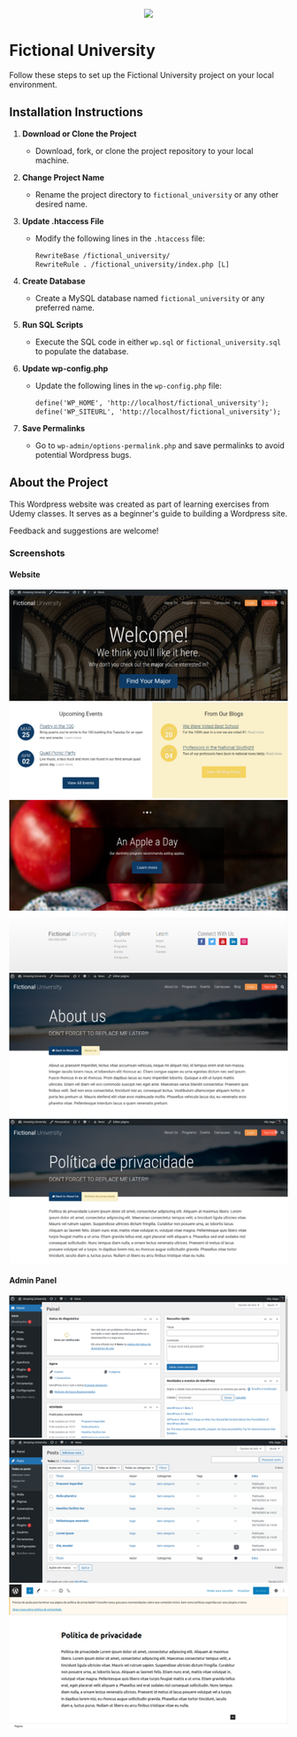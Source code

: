 <p align="center">
  <a href="https://skillicons.dev">
    <img src="https://skillicons.dev/icons?i=wordpress" />
  </a>
</p>

# Fictional University

Follow these steps to set up the Fictional University project on your local environment.

## Installation Instructions

1. **Download or Clone the Project**

   - Download, fork, or clone the project repository to your local machine.

2. **Change Project Name**

   - Rename the project directory to `fictional_university` or any other desired name.

3. **Update .htaccess File**

   - Modify the following lines in the `.htaccess` file:
     ```
     RewriteBase /fictional_university/
     RewriteRule . /fictional_university/index.php [L]
     ```

4. **Create Database**

   - Create a MySQL database named `fictional_university` or any preferred name.

5. **Run SQL Scripts**

   - Execute the SQL code in either `wp.sql` or `fictional_university.sql` to populate the database.

6. **Update wp-config.php**

   - Update the following lines in the `wp-config.php` file:
     ```
     define('WP_HOME', 'http://localhost/fictional_university');
     define('WP_SITEURL', 'http://localhost/fictional_university');
     ```

7. **Save Permalinks**

   - Go to `wp-admin/options-permalink.php` and save permalinks to avoid potential Wordpress bugs.

## About the Project

This Wordpress website was created as part of learning exercises from Udemy classes. It serves as a beginner's guide to building a Wordpress site.

Feedback and suggestions are welcome!

### Screenshots

#### Website
![Homepage](demo-img/1.png)
![About Page](demo-img/2.png)
![Courses Page](demo-img/3.png)
![Events Page](demo-img/4.png)
![Blog Page](demo-img/5.png)
![Contact Page](demo-img/6.png)

#### Admin Panel
![Dashboard](demo-img/10.png)
![Posts](demo-img/11.png)
![Settings](demo-img/12.png)
